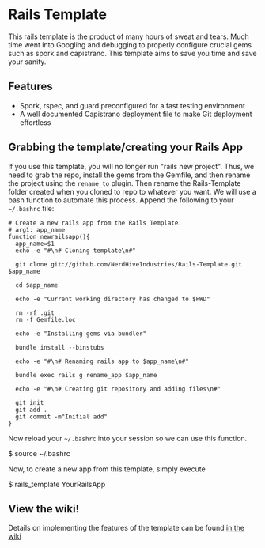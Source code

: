 Rails Template
=========================

This rails template is the product of many hours of sweat and tears. Much
time went into Googling and debugging to properly configure crucial gems such as
spork and capistrano. This template aims to save you time and save your sanity.

Features
--------
* Spork, rspec, and guard preconfigured for a fast testing environment
* A well documented Capistrano deployment file to make Git deployment effortless

Grabbing the template/creating your Rails App
---------------------------------------------

If you use this template, you will no longer run "rails new project".
Thus, we need to grab the repo, install the gems from the Gemfile, and then
rename the project using the ```rename_to``` plugin. Then rename the
Rails-Template folder created when you cloned to repo to whatever you want.
We will use a bash function to automate this process. Append the
following to your ```~/.bashrc``` file:

```
# Create a new rails app from the Rails Template.
# arg1: app_name
function newrailsapp(){
  app_name=$1
  echo -e "#\n# Cloning template\n#"

  git clone git://github.com/NerdHiveIndustries/Rails-Template.git $app_name

  cd $app_name

  echo -e "Current working directory has changed to $PWD"

  rm -rf .git
  rm -f Gemfile.loc

  echo -e "Installing gems via bundler"

  bundle install --binstubs

  echo -e "#\n# Renaming rails app to $app_name\n#"

  bundle exec rails g rename_app $app_name

  echo -e "#\n# Creating git repository and adding files\n#"

  git init
  git add .
  git commit -m"Initial add"
}
```

Now reload your ```~/.bashrc``` into your session so we can use this
function.

$ source ~/.bashrc

Now, to create a new app from this template, simply execute

$ rails_template YourRailsApp

View the wiki!
--------------

Details on implementing the features of the template can be found
[in the wiki](https://github.com/NerdHiveIndustries/Rails-Template/wiki)
